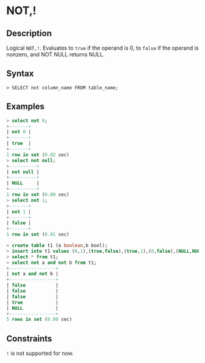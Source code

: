 # **NOT,!**

## **Description**

Logical `NOT,!`. Evaluates to `true` if the operand is 0, to `false` if the operand is nonzero, and NOT NULL returns NULL.

## **Syntax**

```
> SELECT not column_name FROM table_name;
```

## **Examples**

```sql
> select not 0;
+-------+
| not 0 |
+-------+
| true  |
+-------+
1 row in set (0.02 sec)
> select not null;
+----------+
| not null |
+----------+
| NULL     |
+----------+
1 row in set (0.00 sec)
> select not 1;
+-------+
| not 1 |
+-------+
| false |
+-------+
1 row in set (0.01 sec)
```

```sql
> create table t1 (a boolean,b bool);
> insert into t1 values (0,1),(true,false),(true,1),(0,false),(NULL,NULL);
> select * from t1;
> select not a and not b from t1;
+-----------------+
| not a and not b |
+-----------------+
| false           |
| false           |
| false           |
| true            |
| NULL            |
+-----------------+
5 rows in set (0.00 sec)
```

## **Constraints**

`!` is not supported for now.
